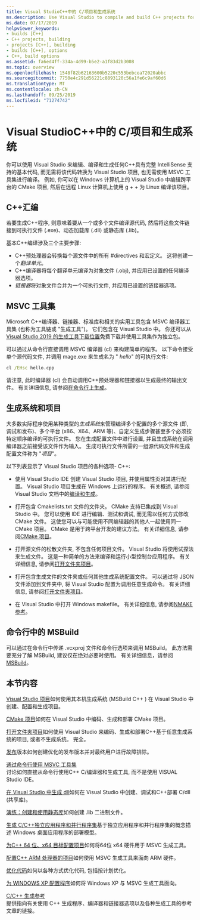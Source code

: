 ```yaml
---
title: Visual StudioC++中的 C/项目和生成系统
ms.description: Use Visual Studio to compile and build C++ projects for Windows, ARM or Linux based on any project system.
ms.date: 07/17/2019
helpviewer_keywords:
- builds [C++]
- C++ projects, building
- projects [C++], building
- builds [C++], options
- C++, build options
ms.assetid: fa6ed4ff-334a-4d99-b5e2-a1f83d2b3008
ms.topic: overview
ms.openlocfilehash: 1548f82b62163600b5220c553bebcea72020abbc
ms.sourcegitcommit: 7750e4c291d56221c8893120c56a1fe6c9af60d6
ms.translationtype: MT
ms.contentlocale: zh-CN
ms.lasthandoff: 09/25/2019
ms.locfileid: "71274742"
---
```

# <a name="cc-projects-and-build-systems-in-visual-studio"></a>Visual StudioC++中的 C/项目和生成系统

你可以使用 Visual Studio 来编辑、编译和生成任何C++具有完整 IntelliSense 支持的基本代码, 而无需将该代码转换为 Visual Studio 项目, 也无需使用 MSVC 工具集进行编译。 例如, 你可以在 Windows 计算机上的 Visual Studio 中编辑跨平台的 CMake 项目, 然后在远程 Linux 计算机上使用 g + + 为 Linux 编译该项目。

## <a name="c-compilation"></a>C++汇编

若要生成C++程序, 则意味着要从一个或多个文件编译源代码, 然后将这些文件链接到可执行文件 (.exe)、动态加载库 (.dll) 或静态库 (.lib)。 

基本C++编译涉及三个主要步骤:

- C++预处理器会转换每个源文件中的所有 #directives 和宏定义。 这将创建一个*翻译单元*。
- C++编译器将每个翻译单元编译为对象文件 (.obj), 并应用已设置的任何编译器选项。
- *链接器*将对象文件合并为一个可执行文件, 并应用已设置的链接器选项。 

## <a name="the-msvc-toolset"></a>MSVC 工具集

Microsoft C++编译器、链接器、标准库和相关的实用工具包含 MSVC 编译器工具集 (也称为工具链或 "生成工具")。 它们包含在 Visual Studio 中。 你还可以从[Visual Studio 2019 的生成工具下载位置](https://visualstudio.microsoft.com/downloads/#build-tools-for-visual-studio-2019)免费下载并使用工具集作为独立包。

可以通过从命令行直接调用 MSVC 编译器 (cl) 来构建简单的程序。 以下命令接受单个源代码文件, 并调用 mage.exe 来生成名为 " *hello*" 的可执行文件: 

```cmd
cl /EHsc hello.cpp
```
请注意, 此时编译器 (cl) 会自动调用C++预处理器和链接器以生成最终的输出文件。  有关详细信息, 请参阅[在命令行上生成](building-on-the-command-line.md)。

## <a name="build-systems-and-projects"></a>生成系统和项目

大多数实际程序使用某种类型的*生成系统*来管理编译多个配置的多个源文件 (即, 调试和发布)、多个平台 (x86、X64、ARM 等)、自定义生成步骤甚至多个必须按特定顺序编译的可执行文件。 您在生成配置文件中进行设置, 并且生成系统在调用编译器之前接受该文件作为输入。 生成可执行文件所需的一组源代码文件和生成配置文件称为 "*项目*"。 

以下列表显示了 Visual Studio 项目的各种选项- C++:

- 使用 Visual Studio IDE 创建 Visual Studio 项目, 并使用属性页对其进行配置。 Visual Studio 项目生成在 Windows 上运行的程序。 有关概述, 请参阅 Visual Studio 文档中的[编译和生成](/visualstudio/ide/compiling-and-building-in-visual-studio)。

- 打开包含 Cmakelists.txt 文件的文件夹。 CMake 支持已集成到 Visual Studio 中。 您可以使用 IDE 进行编辑、测试和调试, 而无需以任何方式修改 CMake 文件。 这使您可以与可能使用不同编辑器的其他人一起使用同一 CMake 项目。 CMake 是用于跨平台开发的建议方法。 有关详细信息, 请参阅[CMake 项目](cmake-projects-in-visual-studio.md)。
 
- 打开源文件的松散文件夹, 不包含任何项目文件。 Visual Studio 将使用试探法来生成文件。 这是一种简单的方法来编译和运行小型控制台应用程序。 有关详细信息, 请参阅[打开文件夹项目](open-folder-projects-cpp.md)。

- 打开包含生成文件的文件夹或任何其他生成系统配置文件。 可以通过将 JSON 文件添加到文件夹中, 将 Visual Studio 配置为调用任意生成命令。 有关详细信息, 请参阅[打开文件夹项目](open-folder-projects-cpp.md)。
 
- 在 Visual Studio 中打开 Windows makefile。 有关详细信息, 请参阅[NMAKE 参考](reference/nmake-reference.md)。

## <a name="msbuild-from-the-command-line"></a>命令行中的 MSBuild 

可以通过在命令行中传递 .vcxproj 文件和命令行选项来调用 MSBuild。 此方法需要充分了解 MSBuild, 建议仅在绝对必要时使用。 有关详细信息，请参阅 [MSBuild](msbuild-visual-cpp.md)。

## <a name="in-this-section"></a>本节内容

[Visual Studio 项目](creating-and-managing-visual-cpp-projects.md)如何使用其本机生成系统 (MSBuild C++ ) 在 Visual Studio 中创建、配置和生成项目。

[CMake 项目](cmake-projects-in-visual-studio.md)如何在 Visual Studio 中编码、生成和部署 CMake 项目。

[打开文件夹项目](open-folder-projects-cpp.md)如何使用 Visual Studio 来编码、生成和部署C++基于任意生成系统的项目, 或者不生成系统。 完全。 

[发布](release-builds.md)版本如何创建优化的发布版本并对最终用户进行故障排除。

[通过命令行使用 MSVC 工具集](building-on-the-command-line.md)<br/>
讨论如何直接从命令行使用C++ C/编译器和生成工具, 而不是使用 VISUAL Studio IDE。

[在 Visual Studio 中生成 dll](dlls-in-visual-cpp.md)如何在 Visual Studio 中创建、调试和C++部署 C/dll (共享库)。

[演练：创建和使用静态库](walkthrough-creating-and-using-a-static-library-cpp.md)如何创建 .lib 二进制文件。

[生成 C/C++独立应用程序和并行程序集](building-c-cpp-isolated-applications-and-side-by-side-assemblies.md)基于独立应用程序和并行程序集的概念描述 Windows 桌面应用程序的部署模型。

[为C++ 64 位、x64 目标配置项目](configuring-programs-for-64-bit-visual-cpp.md)如何将64位 x64 硬件用于 MSVC 生成工具。

[配置C++ ARM 处理器的项目](configuring-programs-for-arm-processors-visual-cpp.md)如何使用 MSVC 生成工具来面向 ARM 硬件。

[优化代码](optimizing-your-code.md)如何以各种方式优化代码, 包括按计划优化。

[为 WINDOWS XP 配置程序](configuring-programs-for-windows-xp.md)如何将 Windows XP 与 MSVC 生成工具面向。

[C/C++ 生成参考](reference/c-cpp-building-reference.md)<br/>
提供指向有关使用 C++ 生成程序、编译器和链接器选项以及各种生成工具的参考文章的链接。
